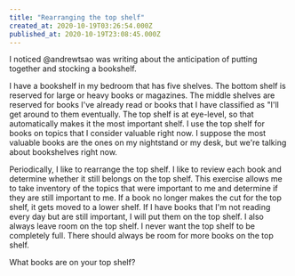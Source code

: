 ```yaml
---
title: "Rearranging the top shelf"
created_at: 2020-10-19T03:26:54.000Z
published_at: 2020-10-19T23:08:45.000Z
---
```

I noticed @andrewtsao was writing about the anticipation of putting together and stocking a bookshelf. 

I have a bookshelf in my bedroom that has five shelves. The bottom shelf is reserved for large or heavy books or magazines. The middle shelves are reserved for books I've already read or books that I have classified as "I'll get around to them eventually. The top shelf is at eye-level, so that automatically makes it the most important shelf. I use the top shelf for books on topics that I consider valuable right now. I suppose the most valuable books are the ones on my nightstand or my desk, but we're talking about bookshelves right now.

Periodically, I like to rearrange the top shelf. I like to review each book and determine whether it still belongs on the top shelf. This exercise allows me to take inventory of the topics that were important to me and determine if they are still important to me. If a book no longer makes the cut for the top shelf, it gets moved to a lower shelf. If I have books that I'm not reading every day but are still important, I will put them on the top shelf. I also always leave room on the top shelf. I never want the top shelf to be completely full. There should always be room for more books on the top shelf.

What books are on your top shelf?
